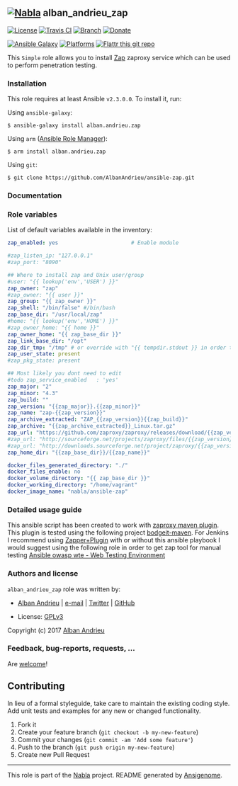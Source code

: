 ## [![Nabla](https://debops.org/images/debops-small.png)](https://github.com/AlbanAndrieu) alban_andrieu_zap

<!-- This file was generated by Ansigenome. Do not edit this file directly but
     instead have a look at the files in the ./meta/ directory. -->

[![License](http://img.shields.io/:license-apache-blue.svg?style=flat-square)](http://www.apache.org/licenses/LICENSE-2.0.html)
[![Travis CI](https://img.shields.io/travis/AlbanAndrieu/ansible-zap.svg?style=flat)](https://travis-ci.org/AlbanAndrieu/ansible-zap)
[![Branch](http://img.shields.io/github/tag/AlbanAndrieu/ansible-zap.svg?style=flat-square)](https://github.com/AlbanAndrieu/ansible-zap/tree/master)
[![Donate](https://img.shields.io/gratipay/AlbanAndrieu.svg?style=flat)](https://www.gratipay.com/~AlbanAndrieu)
<!--[![Ansible Galaxy](https://img.shields.io/badge/galaxy-alban.andrieu.zap-660198.svg?style=flat)](https://galaxy.ansible.com/detail#/role/1614)-->
[![Ansible Galaxy](https://img.shields.io/badge/galaxy-alban.andrieu.zap-660198.svg?style=flat)](https://galaxy.ansible.com/alban.andrieu/zap)
[![Platforms](http://img.shields.io/badge/platforms-ubuntu-lightgrey.svg?style=flat)](#)
[![Flattr this git repo](http://api.flattr.com/button/flattr-badge-large.png)](https://flattr.com/submit/auto?user_id=AlbanAndrieu&url=https://github.com/AlbanAndrieu/ansible-zap&title=ansible-zap&language=en_GB&tags=github&category=software)

This ``Simple`` role allows you to install [Zap](https://code.google.com/p/zaproxy/) zaproxy service
which can be used to perform penetration testing.


### Installation

This role requires at least Ansible `v2.3.0.0`. To install it, run:

Using `ansible-galaxy`:
```shell
$ ansible-galaxy install alban.andrieu.zap
```

Using `arm` ([Ansible Role Manager](https://github.com/mirskytech/ansible-role-manager/)):
```shell
$ arm install alban.andrieu.zap
```

Using `git`:
```shell
$ git clone https://github.com/AlbanAndrieu/ansible-zap.git
```

### Documentation

<!---
More information about `alban.andrieu.zap` can be found in the
[official alban.andrieu.zap documentation](https://docs.debops.org/en/latest/ansible/roles/ansible-zap/docs/).
-->


### Role variables

List of default variables available in the inventory:

```YAML
zap_enabled: yes                       # Enable module

#zap_listen_ip: "127.0.0.1"
#zap_port: "8090"

## Where to install zap and Unix user/group
#user: "{{ lookup('env','USER') }}"
zap_owner: "zap"
#zap_owner: "{{ user }}"
zap_group: "{{ zap_owner }}"
zap_shell: "/bin/false" #/bin/bash
zap_base_dir: "/usr/local/zap"
#home: "{{ lookup('env','HOME') }}"
#zap_owner_home: "{{ home }}"
zap_owner_home: "{{ zap_base_dir }}"
zap_link_base_dir: "/opt"
zap_dir_tmp: "/tmp" # or override with "{{ tempdir.stdout }} in order to have be sure to download the file"
zap_user_state: present
#zap_pkg_state: present

## Most likely you dont need to edit
#todo zap_service_enabled   : 'yes'
zap_major: "2"
zap_minor: "4.3"
zap_build: ""
zap_version: "{{zap_major}}.{{zap_minor}}"
zap_name: "zap-{{zap_version}}"
zap_archive_extracted: "ZAP_{{zap_version}}{{zap_build}}"
zap_archive: "{{zap_archive_extracted}}_Linux.tar.gz"
zap_url: "https://github.com/zaproxy/zaproxy/releases/download/{{zap_version}}/{{zap_archive}}"
#zap_url: "http://sourceforge.net/projects/zaproxy/files/{{zap_version}}/{{zap_archive}}/download"
#zap_url: "http://downloads.sourceforge.net/project/zaproxy/{{zap_version}}/{{zap_archive}}?r=&ts=1411599584&use_mirror=skylink"
zap_home_dir: "{{zap_base_dir}}/{{zap_name}}"

docker_files_generated_directory: "./"
docker_files_enable: no
docker_volume_directory: "{{ zap_base_dir }}"
docker_working_directory: "/home/vagrant"
docker_image_name: "nabla/ansible-zap"
```


### Detailed usage guide

This ansible script has been created to work with [zaproxy maven plugin](https://github.com/AlbanAndrieu/zap-maven-plugin).
This plugin is tested using the following project [bodgeit-maven](https://github.com/AlbanAndrieu/bodgeit-maven).
For Jenkins I recommend using [Zapper+Plugin](https://wiki.jenkins-ci.org/display/JENKINS/Zapper+Plugin) with or without this ansible playbook
I would suggest using the following role in order to get zap tool for manual testing [Ansible owasp wte - Web Testing Environment](https://github.com/AlbanAndrieu/ansible-owasp-wte)


### Authors and license

`alban_andrieu_zap` role was written by:

- [Alban Andrieu](fr.linkedin.com/in/nabla/) | [e-mail](mailto:alban.andrieu@free.fr) | [Twitter](https://twitter.com/AlbanAndrieu) | [GitHub](https://github.com/AlbanAndrieu)

- License: [GPLv3](https://tldrlegal.com/license/gnu-general-public-license-v3-%28gpl-3%29)

Copyright (c) 2017 [Alban Andrieu](https://alban.andrieu.com/)

### Feedback, bug-reports, requests, ...

Are [welcome](https://github.com/AlbanAndrieu/ansible-zap/issues)!

## Contributing
In lieu of a formal styleguide, take care to maintain the existing coding style. Add unit tests and examples for any new or changed functionality.

1. Fork it
2. Create your feature branch (`git checkout -b my-new-feature`)
3. Commit your changes (`git commit -am 'Add some feature'`)
4. Push to the branch (`git push origin my-new-feature`)
5. Create new Pull Request

***

This role is part of the [Nabla](https://github.com/AlbanAndrieu) project.
README generated by [Ansigenome](https://github.com/nickjj/ansigenome/).
